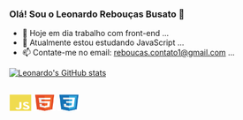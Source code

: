 ### Olá! Sou o Leonardo Rebouças Busato 👋


- 🔭 Hoje em dia trabalho com front-end ...
- 🌱 Atualmente estou estudando JavaScript ...
- 📫 Contate-me no email: reboucas.contato1@gmail.com ...

[![Leonardo's GitHub stats](https://github-readme-stats.vercel.app/api?username=leoreboucass)](https://github.com/leoreboucass/github-readme-stats)


<div style="display: inline_block"><br>
  <img align="center" alt="Rafa-Js" height="30" width="40" src="https://raw.githubusercontent.com/devicons/devicon/master/icons/javascript/javascript-plain.svg">
  <img align="center" alt="Rafa-HTML" height="30" width="40" src="https://raw.githubusercontent.com/devicons/devicon/master/icons/html5/html5-original.svg">
  <img align="center" alt="Rafa-CSS" height="30" width="40" src="https://raw.githubusercontent.com/devicons/devicon/master/icons/css3/css3-original.svg">
 
</div>


